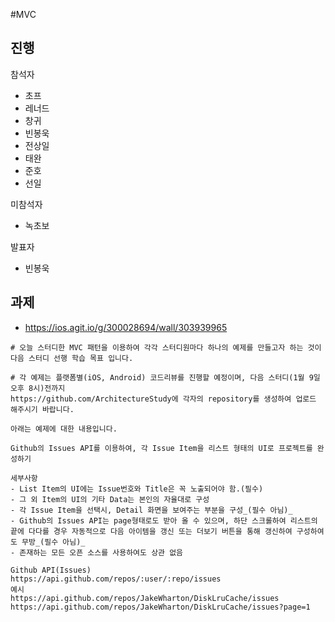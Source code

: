 #MVC

## 진행

참석자
* 초프 
* 레너드 
* 창귀
* 빈봉욱
* 전상일 
* 태완 
* 준호
* 선일

미참석자
* 녹초보

발표자 
* 빈봉욱

## 과제 
* https://ios.agit.io/g/300028694/wall/303939965
```
# 오늘 스터디한 MVC 패턴을 이용하여 각각 스터디원마다 하나의 예제를 만들고자 하는 것이 다음 스터디 선행 학습 목표 입니다.

# 각 예제는 플랫폼별(iOS, Android) 코드리뷰를 진행할 예정이며, 다음 스터디(1월 9일 오후 8시)전까지 
https://github.com/ArchitectureStudy에 각자의 repository를 생성하여 업로드 해주시기 바랍니다.

아래는 예제에 대한 내용입니다.

Github의 Issues API를 이용하여, 각 Issue Item을 리스트 형태의 UI로 프로젝트를 완성하기

세부사항
- List Item의 UI에는 Issue번호와 Title은 꼭 노출되어야 함.(필수)
- 그 외 Item의 UI의 기타 Data는 본인의 자율대로 구성
- 각 Issue Item을 선택시, Detail 화면을 보여주는 부분을 구성_(필수 아님)_
- Github의 Issues API는 page형태로도 받아 올 수 있으며, 하단 스크롤하여 리스트의 끝에 다다를 경우 자동적으로 다음 아이템을 갱신 또는 더보기 버튼을 통해 갱신하여 구성하여도 무방_(필수 아님)_
- 존재하는 모든 오픈 소스를 사용하여도 상관 없음

Github API(Issues)
https://api.github.com/repos/:user/:repo/issues
예시
https://api.github.com/repos/JakeWharton/DiskLruCache/issues
https://api.github.com/repos/JakeWharton/DiskLruCache/issues?page=1
```
